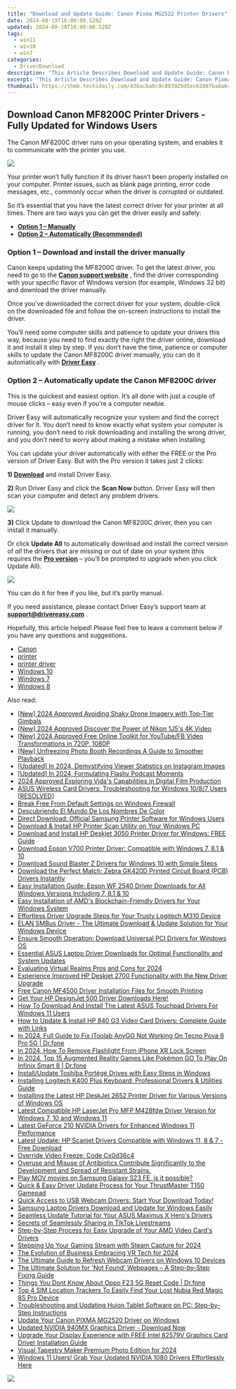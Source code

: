 ```yaml
---
title: "Download and Update Guide: Canon Pixma MG2522 Printer Drivers"
date: 2024-08-19T16:00:00.528Z
updated: 2024-08-20T16:00:00.528Z
tags:
  - win11
  - win10
  - win7
categories:
  - DriverDownload
description: "This Article Describes Download and Update Guide: Canon Pixma MG2522 Printer Drivers"
excerpt: "This Article Describes Download and Update Guide: Canon Pixma MG2522 Printer Drivers"
thumbnail: https://thmb.techidaily.com/436acba0c9c893929d5ec6208fba8a64936bfc6bd1c8126cb50df85aef146e19.jpg
---
```


## Download Canon MF8200C Printer Drivers - Fully Updated for Windows Users

The Canon MF8200C driver runs on your operating system, and enables it to communicate with the printer you use.

![](https://images.drivereasy.com/wp-content/uploads/2019/11/2019-11-27_17-52-41.jpg)

 Your printer won’t fully function if its driver hasn’t been properly installed on your computer. Printer issues, such as blank page printing, error code messages, etc., commonly occur when the driver is corrupted or outdated.

 So it’s essential that you have the latest correct driver for your printer at all times. There are two ways you can get the driver easily and safely:

* **[Option 1 – Manually](https://tools.techidaily.com/drivereasy/download/)**
* **[Option 2 – Automatically (Recommended)](https://www.drivereasy.com/knowledge/canon-mf8200c-driver-download-for-windows-7-8-10/#b)**

### **Option 1 – Download and install the driver manually**

 Canon keeps updating the MF8200C driver. To get the latest driver, you need to go to the **[Canon support website](https://www.canon-europe.com/support/)**  , find the driver corresponding with your specific flavor of Windows version (for example, Windows 32 bit) and download the driver manually.

 Once you’ve downloaded the correct driver for your system, double-click on the downloaded file and follow the on-screen instructions to install the driver.

 You’ll need some computer skills and patience to update your drivers this way, because you need to find exactly the right the driver online, download it and install it step by step. If you don’t have the time, patience or computer skills to update the Canon MF8200C driver manually, you can do it automatically with **[Driver Easy](https://tools.techidaily.com/drivereasy/download/)**  .

### **Option 2 – Automatically update**  the Canon MF8200C driver

 This is the quickest and easiest option. It’s all done with just a couple of mouse clicks – easy even if you’re a computer newbie.

 Driver Easy will automatically recognize your system and find the correct driver for it. You don’t need to know exactly what system your computer is running, you don’t need to risk downloading and installing the wrong driver, and you don’t need to worry about making a mistake when installing.

 You can update your driver automatically with either the FREE or the Pro version of Driver Easy. But with the Pro version it takes just 2 clicks:

 **1)[](https://tools.techidaily.com/drivereasy/download/) [Download](https://tools.techidaily.com/drivereasy/download/)**  and install Driver Easy.

**2)** Run Driver Easy and click the **Scan Now** button. Driver Easy will then scan your computer and detect any problem drivers.

![](https://images.drivereasy.com/wp-content/uploads/2019/11/2019-11-27_17-53-47.jpg)

**3)**  Click Update to download the Canon MF8200C driver, then you can install it manually.

 Or click **Update All** to automatically download and install the correct version of _all_ the drivers that are missing or out of date on your system (this requires the **[Pro version](https://tools.techidaily.com/drivereasy/download/)** [](https://tools.techidaily.com/drivereasy/download/) – you’ll be prompted to upgrade when you click Update All).

![](https://images.drivereasy.com/wp-content/uploads/2019/11/2019-11-27_17-53-56.jpg)

 You can do it for free if you like, but it’s partly manual.

 If you need assistance, please contact Driver Easy’s support team at [**support@drivereasy.com**](https://tools.techidaily.com/drivereasy/download/) .

 Hopefully, this article helped! Please feel free to leave a comment below if you have any questions and suggestions.

* [Canon](https://tools.techidaily.com/drivereasy/download/)
* [printer](https://tools.techidaily.com/drivereasy/download/)
* [printer driver](https://tools.techidaily.com/drivereasy/download/)
* [Windows 10](https://tools.techidaily.com/drivereasy/download/)
* [Windows 7](https://tools.techidaily.com/drivereasy/download/)
* [Windows 8](https://tools.techidaily.com/drivereasy/download/)

<ins class="adsbygoogle"
     style="display:block"
     data-ad-format="autorelaxed"
     data-ad-client="ca-pub-7571918770474297"
     data-ad-slot="1223367746"></ins>



<ins class="adsbygoogle"
     style="display:block"
     data-ad-client="ca-pub-7571918770474297"
     data-ad-slot="8358498916"
     data-ad-format="auto"
     data-full-width-responsive="true"></ins>

<span class="atpl-alsoreadstyle">Also read:</span>
<div><ul>
<li><a href="https://fox-boxes.techidaily.com/new-2024-approved-avoiding-shaky-drone-imagery-with-top-tier-gimbals/"><u>[New] 2024 Approved  Avoiding Shaky Drone Imagery with Top-Tier Gimbals</u></a></li>
<li><a href="https://article-knowledge.techidaily.com/new-2024-approved-discover-the-power-of-nikon-1j5s-4k-video/"><u>[New] 2024 Approved  Discover the Power of Nikon 1J5's 4K Video</u></a></li>
<li><a href="https://facebook-clips.techidaily.com/new-2024-approved-free-online-toolkit-for-youtubefb-video-transformations-in-720p-1080p/"><u>[New] 2024 Approved  Free Online Toolkit for YouTube/FB Video Transformations in 720P, 1080P</u></a></li>
<li><a href="https://vp-tips.techidaily.com/new-unfreezing-photo-booth-recordings-a-guide-to-smoother-playback/"><u>[New] Unfreezing Photo Booth Recordings  A Guide to Smoother Playback</u></a></li>
<li><a href="https://instagram-videos.techidaily.com/updated-in-2024-demystifying-viewer-statistics-on-instagram-images/"><u>[Updated] In 2024, Demystifying Viewer Statistics on Instagram Images</u></a></li>
<li><a href="https://article-tips.techidaily.com/updated-in-2024-formulating-flashy-podcast-moments/"><u>[Updated] In 2024, Formulating Flashy Podcast Moments</u></a></li>
<li><a href="https://some-knowledge.techidaily.com/2024-approved-exploring-vidas-capabilities-in-digital-film-production/"><u>2024 Approved  Exploring Vida's Capabilities in Digital Film Production</u></a></li>
<li><a href="https://driver-download.techidaily.com/asus-wireless-card-drivers-troubleshooting-for-windows-1087-users-resolved/"><u>ASUS Wireless Card Drivers: Troubleshooting for Windows 10/8/7 Users [RESOLVED]</u></a></li>
<li><a href="https://win11-tips.techidaily.com/break-free-from-default-settings-on-windows-firewall/"><u>Break Free From Default Settings on Windows Firewall</u></a></li>
<li><a href="https://mondly-stories.techidaily.com/descubriendo-el-mundo-de-los-nombres-de-color/"><u>Descubriendo El Mundo De Los Nombres De Color</u></a></li>
<li><a href="https://driver-download.techidaily.com/direct-download-official-samsung-printer-software-for-windows-users/"><u>Direct Download: Official Samsung Printer Software for Windows Users</u></a></li>
<li><a href="https://driver-download.techidaily.com/download-and-install-hp-printer-scan-utility-on-your-windows-pc/"><u>Download & Install HP Printer Scan Utility on Your Windows PC</u></a></li>
<li><a href="https://driver-download.techidaily.com/download-and-install-hp-deskjet-3050-printer-driver-for-windows-free-guide/"><u>Download and Install HP Deskjet 3050 Printer Driver for Windows: FREE Guide</u></a></li>
<li><a href="https://driver-download.techidaily.com/download-epson-v700-printer-driver-compatible-with-windows-7-81-and-10/"><u>Download Epson V700 Printer Driver: Compatible with Windows 7, 8.1 & 10</u></a></li>
<li><a href="https://driver-download.techidaily.com/download-sound-blaster-z-drivers-for-windows-10-with-simple-steps/"><u>Download Sound Blaster Z Drivers for Windows 10 with Simple Steps</u></a></li>
<li><a href="https://driver-download.techidaily.com/1722954714159-download-the-perfect-match-zebra-gk420d-printed-circuit-board-pcb-drivers-instantly/"><u>Download the Perfect Match: Zebra GK420D Printed Circuit Board (PCB) Drivers Instantly</u></a></li>
<li><a href="https://driver-download.techidaily.com/easy-installation-guide-epson-wf-2540-driver-downloads-for-all-windows-versions-including-7-81-and-10/"><u>Easy Installation Guide: Epson WF 2540 Driver Downloads for All Windows Versions Including 7, 8.1 & 10</u></a></li>
<li><a href="https://driver-download.techidaily.com/easy-installation-of-amds-blockchain-friendly-drivers-for-your-windows-system/"><u>Easy Installation of AMD's Blockchain-Friendly Drivers for Your Windows System</u></a></li>
<li><a href="https://driver-download.techidaily.com/effortless-driver-upgrade-steps-for-your-trusty-logitech-m310-device/"><u>Effortless Driver Upgrade Steps for Your Trusty Logitech M310 Device</u></a></li>
<li><a href="https://driver-download.techidaily.com/1722964925488-elan-smbus-driver-the-ultimate-download-and-update-solution-for-your-windows-device/"><u>ELAN SMBus Driver - The Ultimate Download & Update Solution for Your Windows Device</u></a></li>
<li><a href="https://driver-download.techidaily.com/ensure-smooth-operation-download-universal-pci-drivers-for-windows-os/"><u>Ensure Smooth Operation: Download Universal PCI Drivers for Windows OS</u></a></li>
<li><a href="https://driver-download.techidaily.com/essential-asus-laptop-driver-downloads-for-optimal-functionality-and-system-updates/"><u>Essential ASUS Laptop Driver Downloads for Optimal Functionality and System Updates</u></a></li>
<li><a href="https://some-techniques.techidaily.com/evaluating-virtual-realms-pros-and-cons-for-2024/"><u>Evaluating Virtual Realms  Pros and Cons for 2024</u></a></li>
<li><a href="https://driver-download.techidaily.com/experience-improved-hp-deskjet-2700-functionality-with-the-new-driver-upgrade/"><u>Experience Improved HP Deskjet 2700 Functionality with the New Driver Upgrade</u></a></li>
<li><a href="https://driver-download.techidaily.com/free-canon-mf4500-driver-installation-files-for-smooth-printing/"><u>Free Canon MF4500 Driver Installation Files for Smooth Printing</u></a></li>
<li><a href="https://driver-download.techidaily.com/get-your-hp-designjet-500-driver-downloads-here/"><u>Get Your HP DesignJet 500 Driver Downloads Here!</u></a></li>
<li><a href="https://driver-download.techidaily.com/how-to-download-and-install-the-latest-asus-touchpad-drivers-for-windows-11-users/"><u>How To Download And Install The Latest ASUS Touchpad Drivers For Windows 11 Users</u></a></li>
<li><a href="https://driver-download.techidaily.com/how-to-update-and-install-hp-840-g3-video-card-drivers-complete-guide-with-links/"><u>How to Update & Install HP 840 G3 Video Card Drivers: Complete Guide with Links</u></a></li>
<li><a href="https://review-topics.techidaily.com/in-2024-full-guide-to-fix-itoolab-anygo-not-working-on-tecno-pova-6-pro-5g-drfone-by-drfone-virtual-android/"><u>In 2024, Full Guide to Fix iToolab AnyGO Not Working On Tecno Pova 6 Pro 5G | Dr.fone</u></a></li>
<li><a href="https://ios-unlock.techidaily.com/in-2024-how-to-remove-flashlight-from-iphone-xr-lock-screen-by-drfone-ios/"><u>In 2024, How To Remove Flashlight From iPhone XR Lock Screen</u></a></li>
<li><a href="https://android-pokemon-go.techidaily.com/in-2024-top-15-augmented-reality-games-like-pokemon-go-to-play-on-infinix-smart-8-drfone-by-drfone-virtual-android/"><u>In 2024, Top 15 Augmented Reality Games Like Pokémon GO To Play On Infinix Smart 8 | Dr.fone</u></a></li>
<li><a href="https://driver-download.techidaily.com/installupdate-toshiba-portege-drives-with-easy-steps-in-windows/"><u>Install/Update Toshiba Portégé Drives with Easy Steps in Windows</u></a></li>
<li><a href="https://driver-download.techidaily.com/installing-logitech-k400-plus-keyboard-professional-drivers-and-utilities-guide/"><u>Installing Logitech K400 Plus Keyboard: Professional Drivers & Utilities Guide</u></a></li>
<li><a href="https://driver-download.techidaily.com/installing-the-latest-hp-deskjet-2652-printer-driver-for-various-versions-of-windows-os/"><u>Installing the Latest HP DeskJet 2652 Printer Driver for Various Versions of Windows OS</u></a></li>
<li><a href="https://driver-download.techidaily.com/latest-compatible-hp-laserjet-pro-mfp-m428fdw-driver-version-for-windows-7-10-and-windows-11/"><u>Latest Compatible HP LaserJet Pro MFP M428fdw Driver Version for Windows 7, 10 and Windows 11</u></a></li>
<li><a href="https://driver-download.techidaily.com/latest-geforce-210-nvidia-drivers-for-enhanced-windows-11-performance/"><u>Latest GeForce 210 NVIDIA Drivers for Enhanced Windows 11 Performance</u></a></li>
<li><a href="https://driver-download.techidaily.com/latest-update-hp-scanjet-drivers-compatible-with-windows-11-8-and-7-free-download/"><u>Latest Update: HP Scanjet Drivers Compatible with Windows 11, 8 & 7 - Free Download</u></a></li>
<li><a href="https://data-wizards.techidaily.com/override-video-freeze-code-cx0d36c4/"><u>Override Video Freeze: Code Cx0d36c4</u></a></li>
<li><a href="https://driver-download.techidaily.com/1722976655321-overuse-and-misuse-of-antibiotics-contribute-significantly-to-the-development-and-spread-of-resistant-strains/"><u>Overuse and Misuse of Antibiotics Contribute Significantly to the Development and Spread of Resistant Strains.</u></a></li>
<li><a href="https://review-topics.techidaily.com/play-mov-movies-on-samsung-galaxy-s23-fe-is-it-possible-by-aiseesoft-video-converter-play-mov-on-android/"><u>Play MOV movies on Samsung Galaxy S23 FE, is it possible?</u></a></li>
<li><a href="https://driver-download.techidaily.com/quick-and-easy-driver-update-process-for-your-thrustmaster-t150-gamepad/"><u>Quick & Easy Driver Update Process for Your ThrustMaster T150 Gamepad</u></a></li>
<li><a href="https://driver-download.techidaily.com/quick-access-to-usb-webcam-drivers-start-your-download-today/"><u>Quick Access to USB Webcam Drivers: Start Your Download Today!</u></a></li>
<li><a href="https://driver-download.techidaily.com/samsung-laptop-drivers-download-and-update-for-windows-easily/"><u>Samsung Laptop Drivers Download and Update for Windows Easily</u></a></li>
<li><a href="https://driver-download.techidaily.com/seamless-update-tutorial-for-your-asus-maximus-x-heros-drivers/"><u>Seamless Update Tutorial for Your ASUS Maximus X Hero's Drivers</u></a></li>
<li><a href="https://tiktok-videos.techidaily.com/secrets-of-seamlessly-sharing-in-tiktok-livestreams/"><u>Secrets of Seamlessly Sharing in TikTok Livestreams</u></a></li>
<li><a href="https://driver-download.techidaily.com/step-by-step-process-for-easy-upgrade-of-your-amd-video-cards-drivers/"><u>Step-by-Step Process for Easy Upgrade of Your AMD Video Card's Drivers</u></a></li>
<li><a href="https://on-screen-recording.techidaily.com/stepping-up-your-gaming-stream-with-steam-capture-for-2024/"><u>Stepping Up Your Gaming Stream with Steam Capture for 2024</u></a></li>
<li><a href="https://fox-direct.techidaily.com/the-evolution-of-business-embracing-vr-tech-for-2024/"><u>The Evolution of Business  Embracing VR Tech for 2024</u></a></li>
<li><a href="https://driver-download.techidaily.com/the-ultimate-guide-to-refresh-webcam-drivers-on-windows-10-devices/"><u>The Ultimate Guide to Refresh Webcam Drivers on Windows 10 Devices</u></a></li>
<li><a href="https://technical-tips.techidaily.com/the-ultimate-solution-for-not-found-webpages-a-step-by-step-fixing-guide/"><u>The Ultimate Solution for 'Not Found' Webpages – A Step-by-Step Fixing Guide</u></a></li>
<li><a href="https://techidaily.com/things-you-dont-know-about-oppo-f23-5g-reset-code-drfone-by-drfone-reset-android-reset-android/"><u>Things You Dont Know About Oppo F23 5G Reset Code | Dr.fone</u></a></li>
<li><a href="https://easy-unlock-android.techidaily.com/top-4-sim-location-trackers-to-easily-find-your-lost-nubia-red-magic-8s-pro-device-by-drfone-android/"><u>Top 4 SIM Location Trackers To Easily Find Your Lost Nubia Red Magic 8S Pro Device</u></a></li>
<li><a href="https://driver-download.techidaily.com/troubleshooting-and-updating-huion-tablet-software-on-pc-step-by-step-instructions/"><u>Troubleshooting and Updating Huion Tablet Software on PC: Step-by-Step Instructions</u></a></li>
<li><a href="https://driver-download.techidaily.com/update-your-canon-pixma-mg2520-driver-on-windows/"><u>Update Your Canon PIXMA MG2520 Driver on Windows</u></a></li>
<li><a href="https://driver-download.techidaily.com/updated-nvidia-940mx-graphics-driver-download-now/"><u>Updated NVIDIA 940MX Graphics Driver - Download Now</u></a></li>
<li><a href="https://hardware-updates.techidaily.com/upgrade-your-display-experience-with-free-intel-82579v-graphics-card-driver-installation-guide/"><u>Upgrade Your Display Experience with FREE Intel 82579V Graphics Card Driver Installation Guide</u></a></li>
<li><a href="https://vp-tips.techidaily.com/visual-tapestry-maker-premium-photo-edition-for-2024/"><u>Visual Tapestry Maker  Premium Photo Edition for 2024</u></a></li>
<li><a href="https://driver-download.techidaily.com/windows-11-users-grab-your-updated-nvidia-1080-drivers-effortlessly-here/"><u>Windows 11 Users! Grab Your Updated NVIDIA 1080 Drivers Effortlessly Here</u></a></li>
</ul></div>

<!-- affiliate ads begin -->
<a href="https://store.movavi.com/affiliate.php?ACCOUNT=MOVAVI&AFFILIATE=108875&PATH=https%3A%2F%2Fwww.movavi.com%3FAFFILIATE%3D108875%26RESOURCE%3DMovavi%2BScreen%2BRecorder%2Bbox"><img src="https://mcusercontent.com/0885a03ded3d480dca9287f12/images/f026b149-fc7c-fd54-5f3e-1460bbb19b6b.jpg" border="0"></a>
<!-- affiliate ads end -->